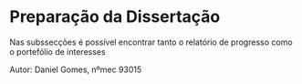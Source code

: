 # Preparação da Dissertação

Nas subssecções é possível encontrar tanto o relatório de progresso como o portefólio de interesses

Autor: Daniel Gomes, nºmec 93015
